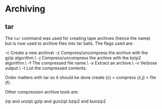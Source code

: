 Archiving
=========

tar
---

The `tar` command was used for creating tape archives (hence the name) but is now used to archive files into tar balls. The flags used are:

-c Create a new archive\ 
-z Compress/uncompress the archive with the gzip algorithm.\ 
-j Compress/uncompress the archive with the bzip2 algorithm.\ 
-f The compressed file name.\ 
-x Extract an archive.\ 
-v Verbose output.\ 
-t List the compressed contents.

Order matters with tar so it should be done create (c) > compress (z,j) > file (f).

Other compression archive tools are:

zip and unzip\ 
gzip and gunzip\ 
bzip2 and bunzip2
